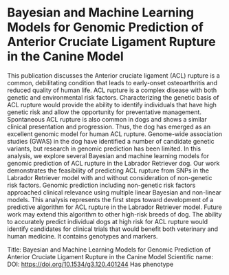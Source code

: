 # Bayesian and Machine Learning Models for Genomic Prediction of Anterior Cruciate Ligament Rupture in the Canine Model

This publication discusses the Anterior cruciate ligament (ACL) rupture is a common, debilitating condition that leads to early-onset osteoarthritis and reduced quality of human life. ACL rupture is a complex disease with both genetic and environmental risk factors. Characterizing the genetic basis of ACL rupture would provide the ability to identify individuals that have high genetic risk and allow the opportunity for preventative management. Spontaneous ACL rupture is also common in dogs and shows a similar clinical presentation and progression. Thus, the dog has emerged as an excellent genomic model for human ACL rupture. Genome-wide association studies (GWAS) in the dog have identified a number of candidate genetic variants, but research in genomic prediction has been limited. In this analysis, we explore several Bayesian and machine learning models for genomic prediction of ACL rupture in the Labrador Retriever dog. Our work demonstrates the feasibility of predicting ACL rupture from SNPs in the Labrador Retriever model with and without consideration of non-genetic risk factors. Genomic prediction including non-genetic risk factors approached clinical relevance using multiple linear Bayesian and non-linear models. This analysis represents the first steps toward development of a predictive algorithm for ACL rupture in the Labrador Retriever model. Future work may extend this algorithm to other high-risk breeds of dog. The ability to accurately predict individual dogs at high risk for ACL rupture would identify candidates for clinical trials that would benefit both veterinary and human medicine.
It contains  genotypes and  markers.

Title: Bayesian and Machine Learning Models for Genomic Prediction of Anterior Cruciate Ligament Rupture in the Canine Model
Scientific name: 
DOI: https://doi.org/10.1534/g3.120.401244
Has phenotype 

